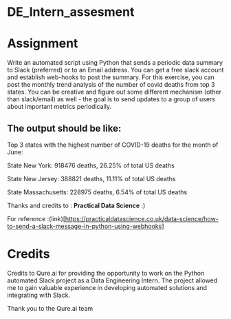 # DE_Intern_assesment

# Assignment
Write an automated script using Python that sends a periodic data summary to Slack (preferred) or to an Email address. You can get a free slack account and establish web-hooks to post the summary. For this exercise, you can post the monthly trend analysis of the number of covid deaths from top 3 states. You can be creative and figure out some different mechanism (other than slack/email) as well - the goal is to send updates to a group of users about important metrics periodically.

## The output should be like:
Top 3 states with the highest number of COVID-19 deaths for the month of June:

State New York: 918476 deaths, 26.25% of total US deaths

State New Jersey: 388821 deaths, 11.11% of total US deaths

State Massachusetts: 228975 deaths, 6.54% of total US deaths

Thanks and credits to : **Practical Data Science** :)

For reference :(link)[https://practicaldatascience.co.uk/data-science/how-to-send-a-slack-message-in-python-using-webhooks]

# Credits
Credits to Qure.ai for providing the opportunity to work on the Python automated Slack project as a Data Engineering Intern. The project allowed me to gain valuable experience in developing automated solutions and integrating with Slack.

Thank you to the Qure.ai team
